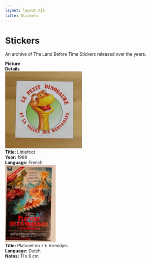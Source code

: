 ```yaml
---
layout: layout.njk
title: Stickers
---
```


# Stickers

An archive of The Land Before Time Stickers released over the years.

<div class="item-table">
  <div class="item-header">
    <div class="item-image"><strong>Picture</strong></div>
    <div class="item-details"><strong>Details</strong></div>
  </div>

<div class="item-entry" id="stickerlittlefootfr1988-154">
    <div class="item-image">
      <a href="/images/misc/stickers/stickerlittlefootfr1988.jpg" data-lightbox="img" data-title="Littlefoot">
        <div class="img-box">
          <img src="/images/misc/stickers/stickerlittlefootfr1988.jpg" alt="Littlefoot" style="height:250px; object-fit:cover;" />
        </div>
      </a>
    </div>
    <div class="item-details">
      <strong>Title:</strong> Littlefoot<br/>
      <strong>Year:</strong> 1988<br/>
      <strong>Language:</strong> French<br/>
    </div>
  </div>

  <div class="item-entry" id="platvoetenzijnvriendjes-307">
    <div class="item-image">
      <a href="/images/misc/stickers/platvoetenzijnvriendjes.jpg" data-lightbox="img" data-title="Platvoet en z'n Vriendjes">
        <div class="img-box">
          <img src="/images/misc/stickers/platvoetenzijnvriendjes.jpg" alt="Platvoet en z'n Vriendjes" style="height:250px; object-fit:cover;" loading="lazy"/>
        </div>
      </a>
    </div>
    <div class="item-details">
      <strong>Title:</strong> Platvoet en z'n Vriendjes<br/>
      <strong>Language:</strong> Dutch<br/>
      <strong>Notes:</strong> 11 x 6 cm<br/>
    </div>
  </div>

